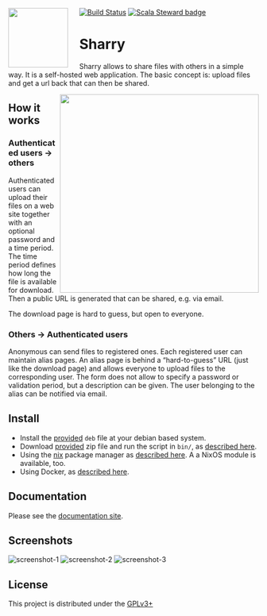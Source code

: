 <img align="left"
     src="https://raw.githubusercontent.com/eikek/sharry/master/artwork/icon.png"
     height="120px"
     style="padding-right: 20px">

[![Build Status](https://travis-ci.org/eikek/sharry.svg?branch=master)](https://travis-ci.org/eikek/sharry)
[![Scala Steward badge](https://img.shields.io/badge/Scala_Steward-helping-blue.svg?style=flat&logo=data:image/png;base64,iVBORw0KGgoAAAANSUhEUgAAAA4AAAAQCAMAAAARSr4IAAAAVFBMVEUAAACHjojlOy5NWlrKzcYRKjGFjIbp293YycuLa3pYY2LSqql4f3pCUFTgSjNodYRmcXUsPD/NTTbjRS+2jomhgnzNc223cGvZS0HaSD0XLjbaSjElhIr+AAAAAXRSTlMAQObYZgAAAHlJREFUCNdNyosOwyAIhWHAQS1Vt7a77/3fcxxdmv0xwmckutAR1nkm4ggbyEcg/wWmlGLDAA3oL50xi6fk5ffZ3E2E3QfZDCcCN2YtbEWZt+Drc6u6rlqv7Uk0LdKqqr5rk2UCRXOk0vmQKGfc94nOJyQjouF9H/wCc9gECEYfONoAAAAASUVORK5CYII=)](https://scala-steward.org)

# Sharry

Sharry allows to share files with others in a simple way. It is a
self-hosted web application. The basic concept is: upload files and get
a url back that can then be shared.

<a href="https://xkcd.com/949/">
  <img height="400" align="right" style="float:right" src="https://imgs.xkcd.com/comics/file_transfer.png">
</a>

## How it works

### Authenticated users → others

Authenticated users can upload their files on a web site together with
an optional password and a time period. The time period defines how long
the file is available for download. Then a public URL is generated that
can be shared, e.g. via email.

The download page is hard to guess, but open to everyone.

### Others → Authenticated users

Anonymous can send files to registered ones. Each registered user can
maintain alias pages. An alias page is behind a “hard-to-guess” URL
(just like the download page) and allows everyone to upload files to the
corresponding user. The form does not allow to specify a password or
validation period, but a description can be given. The user belonging to
the alias can be notified via email.

## Install

- Install the [provided](https://github.com/eikek/sharry/releases)
  `deb` file at your debian based system.
- Download [provided](https://github.com/eikek/sharry/releases) zip
  file and run the script in `bin/`, as [described
  here](https://eikek.github.io/sharry/doc/quickstart#quickstart).
- Using the [nix](https://nixos.org/nix) package manager as [described
  here](https://eikek.github.io/sharry/doc/nix). A a NixOS module is
  available, too.
- Using Docker, as [described
  here](https://eikek.github.io/sharry/doc/quickstart#quickstart-with-docker).

## Documentation

Please see the [documentation site](https://eikek.github.io/sharry).


## Screenshots

![screenshot-1](https://raw.githubusercontent.com/eikek/sharry/master/modules/microsite/docs/screenshots/20191216-222359.jpg)
![screenshot-2](https://raw.githubusercontent.com/eikek/sharry/master/modules/microsite/docs/screenshots/20191216-223117.jpg)
![screenshot-3](https://raw.githubusercontent.com/eikek/sharry/master/modules/microsite/docs/screenshots/20191216-223128.jpg)



## License

This project is distributed under the
[GPLv3+](https://spdx.org/licenses/GPL-3.0-or-later.html)
